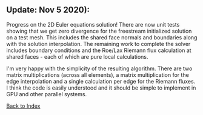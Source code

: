 ## Update: Nov 5 2020):

Progress on the 2D Euler equations solution! There are now unit tests showing that we get zero divergence for the
freestream initialized solution on a test mesh. This includes the shared face normals and boundaries along with the
solution interpolation. The remaining work to complete the solver includes boundary conditions and the Roe/Lax Riemann
flux calculation at shared faces - each of which are pure local calculations.

I'm very happy with the simplicity of the resulting algorithm. There are two matrix multiplications (across all elements),
a matrix multiplication for the edge interpolation and a single calculation per edge for the Riemann fluxes. I think the
code is easily understood and it should be simple to implement in GPU and other parallel systems.

[Back to Index](../NOTES_Index.md)
